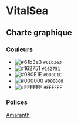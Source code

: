 # VitalSea

## Charte graphique

### Couleurs

- ![#61b3e3](https://placehold.co/15x15/61b3e3/61b3e3.png) `#61b3e3`
- ![#162751](https://placehold.co/15x15/162751/162751.png) `#162751`
- ![#080E1E](https://placehold.co/15x15/080E1E/080E1E.png) `#080E1E`
- ![#000000](https://placehold.co/15x15/000000/000000.png) `#000000`
- ![#FFFFFF](https://placehold.co/15x15/FFFFFF/FFFFFF.png) `#FFFFFF`

### Polices

[Amaranth](https://fonts.google.com/specimen/Amaranth)
